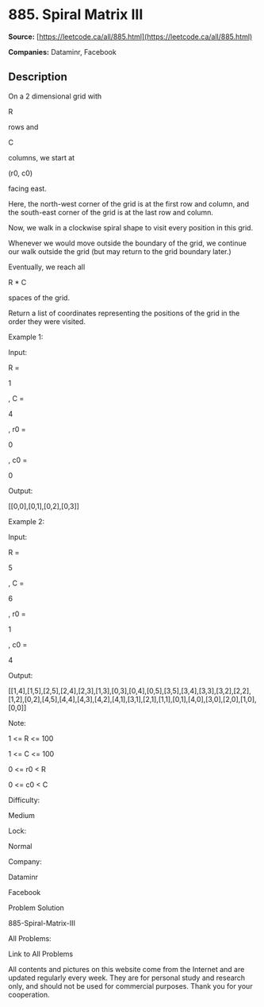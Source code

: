 # 885. Spiral Matrix III

**Source:** [https://leetcode.ca/all/885.html](https://leetcode.ca/all/885.html)

**Companies:** Dataminr, Facebook

## Description

On a 2 dimensional grid with

R

rows and

C

columns, we start at

(r0, c0)

facing east.

Here, the north-west corner of the grid is at the first row and column, and the
        south-east corner of the grid is at the last row and column.

Now, we walk in a clockwise spiral shape to visit every position in this grid.

Whenever we would move outside the boundary of the grid, we continue our walk outside the
        grid (but may return to the grid boundary later.)

Eventually, we reach all

R * C

spaces of the grid.

Return a list of coordinates representing the positions of the grid in the order they were
        visited.

Example 1:

Input:

R =

1

, C =

4

, r0 =

0

, c0 =

0

Output:

[[0,0],[0,1],[0,2],[0,3]]

Example 2:

Input:

R =

5

, C =

6

, r0 =

1

, c0 =

4

Output:

[[1,4],[1,5],[2,5],[2,4],[2,3],[1,3],[0,3],[0,4],[0,5],[3,5],[3,4],[3,3],[3,2],[2,2],[1,2],[0,2],[4,5],[4,4],[4,3],[4,2],[4,1],[3,1],[2,1],[1,1],[0,1],[4,0],[3,0],[2,0],[1,0],[0,0]]

Note:

1 <= R <= 100

1 <= C <= 100

0 <= r0 < R

0 <= c0 < C

Difficulty:

Medium

Lock:

Normal

Company:

Dataminr

Facebook

Problem Solution

885-Spiral-Matrix-III

All Problems:

Link to All Problems

All contents and pictures on this website come from the Internet and are updated regularly every week. They are for personal study and research only, and should not be used for commercial purposes. Thank you for your cooperation.

